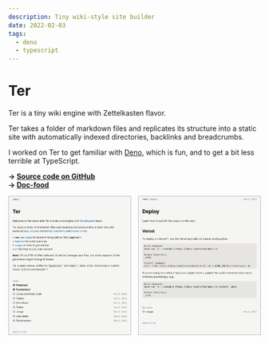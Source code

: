 ```yaml
---
description: Tiny wiki-style site builder
date: 2022-02-03
tags:
  - deno
  - typescript
---
```


# Ter

Ter is a tiny wiki engine with Zettelkasten flavor.

Ter takes a folder of markdown files and replicates its structure into a static
site with automatically indexed directories, backlinks and breadcrumbs.

I worked on Ter to get familiar with [Deno](https://deno.land), which is fun,
and to get a bit less terrible at TypeScript.

**-> [Source code on GitHub](https://github.com/kkga/ter)**<br/> **->
[Doc-food](https://ter.kkga.me)**

<div class="full-bleed" style="display: grid; column-gap: 1rem; grid-template-columns: repeat(2,1fr)">
  <img style="border: 1px solid #00000044" src="/img/projects/ter-1.png" />
  <img style="border: 1px solid #00000044" src="/img/projects/ter-2.png" />
</div>
